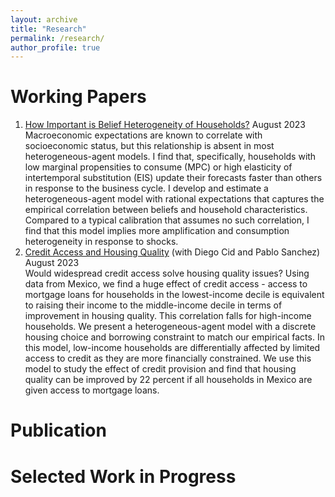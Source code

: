 ```yaml
---
layout: archive
title: "Research"
permalink: /research/
author_profile: true
---
```



# Working Papers

1. [How Important is Belief Heterogeneity of Households?](https://yanchiu-macro.github.io/files/belief_heterogeniety.pdf) August 2023 <br>
        Macroeconomic expectations are known to correlate with socioeconomic status, but this relationship is absent in most heterogeneous-agent models. I find that, specifically, households with low marginal propensities to consume (MPC) or high elasticity of intertemporal substitution (EIS) update their forecasts faster than others in response to the business cycle. I develop and estimate a heterogeneous-agent model with rational expectations that captures the empirical correlation between beliefs and household characteristics. Compared to a typical calibration that assumes no such correlation, I find that this model implies more amplification and consumption heterogeneity in response to shocks.
2. [Credit Access and Housing Quality](https://yanchiu-macro.github.io/files/credit_and_housing.pdf) (with Diego Cid and Pablo Sanchez) August 2023 <br>
        Would widespread credit access solve housing quality issues? Using data from Mexico, we find a huge effect of credit access - access to mortgage loans for households in the lowest-income decile is equivalent to raising their income to the middle-income decile in terms of improvement in housing quality. This correlation falls for high-income households. We present a heterogeneous-agent model with a discrete housing choice and borrowing constraint to match our empirical facts. In this model, low-income households are differentially affected by limited access to credit as they are more financially constrained. We use this model to study the effect of credit provision and find that housing quality can be improved by 22 percent if all households in Mexico are given access to mortgage loans.

# Publication


# Selected Work in Progress